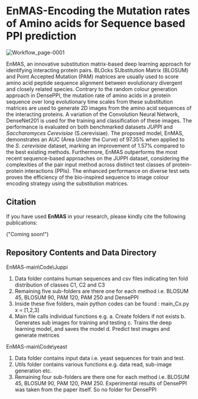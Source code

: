 # EnMAS-Encoding the Mutation rates of Amino acids for Sequence based PPI prediction

![Workflow_page-0001](https://github.com/CMATERJU-BIOINFO/EnMAS-Encoding-the-Mutation-rates-of-Amino-acids-for-Sequence-based-PPI-prediction/assets/132830310/e4ec3495-a49d-47fc-b0fc-c90ba4d54764)


EnMAS, an innovative substitution matrix-based deep learning approach for identifying interacting protein pairs. BLOcks SUbstitution Matrix (BLOSUM) and Point Accepted Mutation (PAM) matrices are usually used to score amino acid peptide sequence alignment between evolutionary divergent and closely related species. Contrary to the random colour generation approach in DensePPI, the mutation rate of amino acids in a protein sequence over long evolutionary time scales from these substitution matrices are used to generate 2D images from the amino acid sequences of the interacting proteins. A variation of the Convolution Neural Network, DenseNet201 is used for the training and classification of these images. The performance is evaluated on both benchmarked datasets _JUPPI_ and _Saccharomyces Cerevisiae_ (S.cerevisiae). The proposed model, EnMAS, demonstrates an AUC (Area Under the Curve) of 97.35\% when applied to the _S. cerevisiae_ dataset, marking an improvement of 1.57\% compared to the best existing methods. Furthermore, EnMAS outperforms the most recent sequence-based approaches on the JUPPI dataset, considering the complexities of the pair input method across distinct test classes of protein-protein interactions (PPIs). The enhanced performance on diverse test sets proves the efficiency of the bio-inspired sequence to image colour encoding strategy using the substitution matrices. 


## Citation

If you have used **EnMAS** in your research, please kindly cite the following publications:

("Coming soon!")
## Repository Contents and Data Directory

EnMAS-main\Code\Juppi
1. Data folder contains human sequences and csv files indicating ten fold distribution of classes C1, C2 and C3 
2. Remaining five sub-folders are there one for each method i.e. BLOSUM 45, BLOSUM 90, PAM 120, PAM 250 and DensePPI
3. Inside these five folders, main python codes can be found : main_Cx.py  x = [1,2,3]
4. Main file calls individual functions e.g. 
	a. Create folders if not exists
	b. Generates sub images for training and testing 
	c. Trains the deep learning model, and saves the model
	d. Predict test images and generate metrices

EnMAS-main\Code\yeast
1. Data folder contains input data i.e. yeast sequences for train and test.
2. Utils folder contains various functions e.g. data read, sub-image generation etc. 
3. Remaining four sub-folders are there one for each method i.e. BLOSUM 45, BLOSUM 90, PAM 120, PAM 250. 
Experimental results of DensePPI was taken from the paper itself. So no folder for DensePPI

